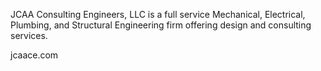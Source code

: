 JCAA Consulting Engineers, LLC is a full service Mechanical, Electrical, Plumbing, and Structural Engineering firm offering design and consulting services.

jcaace.com
